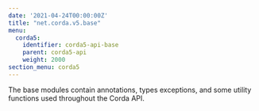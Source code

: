 ```yaml
---
date: '2021-04-24T00:00:00Z'
title: "net.corda.v5.base"
menu:
  corda5:
    identifier: corda5-api-base
    parent: corda5-api
    weight: 2000
section_menu: corda5
---
```

The base modules contain annotations, types exceptions, and some utility functions used throughout the Corda API.
